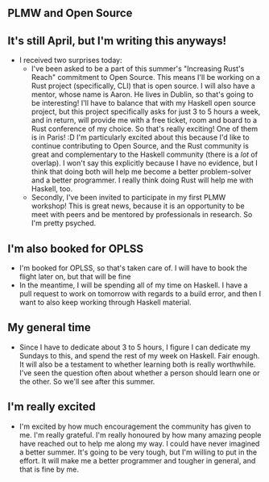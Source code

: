 ## PLMW and Open Source

## It's still April, but I'm writing this anyways!

- I received two surprises today:
  - I've been asked to be a part of this summer's "Increasing Rust's Reach" commitment to Open Source.
    This means I'll be working on a Rust project (specifically, CLI) that is open source. I will also
    have a mentor, whose name is Aaron. He lives in Dublin, so that's going to be interesting!
    I'll have to balance that with my Haskell open source project, but this project specifically asks
    for just 3 to 5 hours a week, and in return, will provide me with a free ticket, room and board to a
    Rust conference of my choice. So that's really exciting! One of them is in Paris! :D
    I'm particularly excited about this because I'd like to continue contributing to Open Source,
    and the Rust community is great and complementary to the Haskell community (there is a *lot* of overlap).
    I won't say this explicitly because I have no evidence, but I think that doing both will help me become
    a better problem-solver and a better programmer. I really think doing Rust will help me with Haskell, too.
  - Secondly, I've been invited to participate in my first PLMW workshop! This is great news, because it is an opportunity
    to be meet with peers and be mentored by professionals in research. So I'm pretty psyched.
    
## I'm also booked for OPLSS
- I'm booked for OPLSS, so that's taken care of. I will have to book the flight later on, but that will be fine
- In the meantime, I will be spending all of my time on Haskell. I have a pull request to work on tomorrow
  with regards to a build error, and then I want to also keep working through Haskell material.
  
## My general time
- Since I have to dedicate about 3 to 5 hours, I figure I can dedicate my Sundays to this, and spend the rest of my
  week on Haskell. Fair enough. It will also be a testament to whether learning both is really worthwhile. I've seen
  the question often about whether a person should learn one or the other. So we'll see after this summer.
  
## I'm really excited
- I'm excited by how much encouragement the community has given to me. I'm really grateful. I'm really honoured by how
  many amazing people have reached out to help me along my way. I could have never imagined a better summer. It's going
  to be very tough, but I'm willing to put in the effort. It will make me a better programmer and tougher in general,
  and that is fine by me.
    
